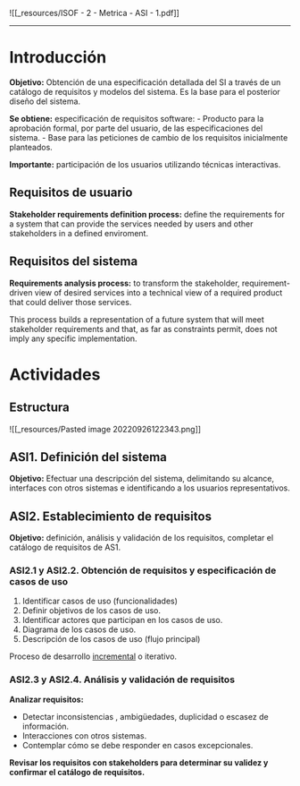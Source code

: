 ![[_resources/ISOF - 2 - Metrica - ASI - 1.pdf]]

---
# Introducción
**Objetivo:** Obtención de una especificación detallada del SI a través de un catálogo de requisitos y modelos del sistema.
Es la base para el posterior diseño del sistema.

**Se obtiene:** especificación de requisitos software:
	- Producto para la aprobación formal, por parte del usuario, de las especificaciones del sistema.
	- Base para las peticiones de cambio de los requisitos inicialmente planteados.

**Importante:** participación de los usuarios utilizando técnicas interactivas.

## Requisitos de usuario
**Stakeholder requirements definition process:** define the requirements for a system that can provide the services needed by users and other stakeholders in a defined enviroment.

## Requisitos del sistema
**Requirements analysis process:** to transform the stakeholder, requirement-driven view of desired services into a technical view of a required product that could deliver those services.

This process builds a representation of a future system that will meet stakeholder requirements and that, as far as constraints permit, does not imply any specific implementation.

# Actividades
## Estructura
![[_resources/Pasted image 20220926122343.png]]

## ASI1. Definición del sistema
**Objetivo:** Efectuar una descripción del sistema, delimitando su alcance, interfaces con otros sistemas e identificando a los usuarios representativos.

## ASI2. Establecimiento de requisitos
**Objetivo:** definición, análisis y validación de los requisitos, completar el catálogo de requisitos de AS1.

### ASI2.1 y ASI2.2. Obtención de requisitos y especificación de casos de uso
1. Identificar casos de uso (funcionalidades)
2. Definir objetivos de los casos de uso.
3. Identificar actores que participan en los casos de uso.
4. Diagrama de los casos de uso.
5. Descripción de los casos de uso (flujo principal)

Proceso de desarrollo <u>incremental</u> o iterativo.

### ASI2.3 y ASI2.4. Análisis y validación de requisitos
**Analizar requisitos:**
- Detectar inconsistencias , ambigüedades, duplicidad o escasez de información.
- Interacciones con otros sistemas.
- Contemplar cómo se debe responder en casos excepcionales.

**Revisar los requisitos con stakeholders para determinar su validez y confirmar el catálogo de requisitos.**




